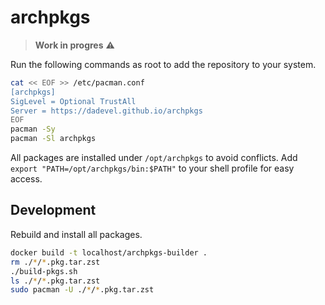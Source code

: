 # archpkgs

> **Work in progres** ⚠️

Run the following commands as root to add the repository to your system.

~~~ bash
cat << EOF >> /etc/pacman.conf
[archpkgs]
SigLevel = Optional TrustAll
Server = https://dadevel.github.io/archpkgs
EOF
pacman -Sy
pacman -Sl archpkgs
~~~

All packages are installed under `/opt/archpkgs` to avoid conflicts.
Add `export "PATH=/opt/archpkgs/bin:$PATH"` to your shell profile for easy access.

## Development

Rebuild and install all packages.

~~~ bash
docker build -t localhost/archpkgs-builder .
rm ./*/*.pkg.tar.zst
./build-pkgs.sh
ls ./*/*.pkg.tar.zst
sudo pacman -U ./*/*.pkg.tar.zst
~~~
